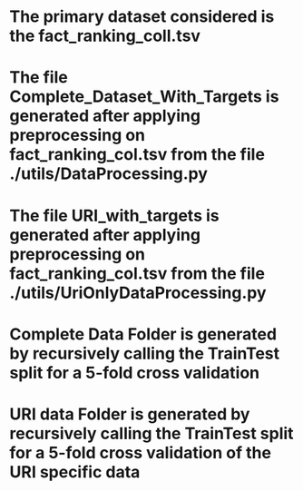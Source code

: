 # The primary dataset considered is the fact_ranking_coll.tsv

# The file Complete_Dataset_With_Targets is generated after applying preprocessing on fact_ranking_col.tsv from the file ./utils/DataProcessing.py
# The file URI_with_targets is generated after applying preprocessing on fact_ranking_col.tsv from the file ./utils/UriOnlyDataProcessing.py
# Complete Data Folder is generated by recursively calling the TrainTest split for a 5-fold cross validation
# URI data Folder is generated by recursively calling the TrainTest split for a 5-fold cross validation of the URI specific data
